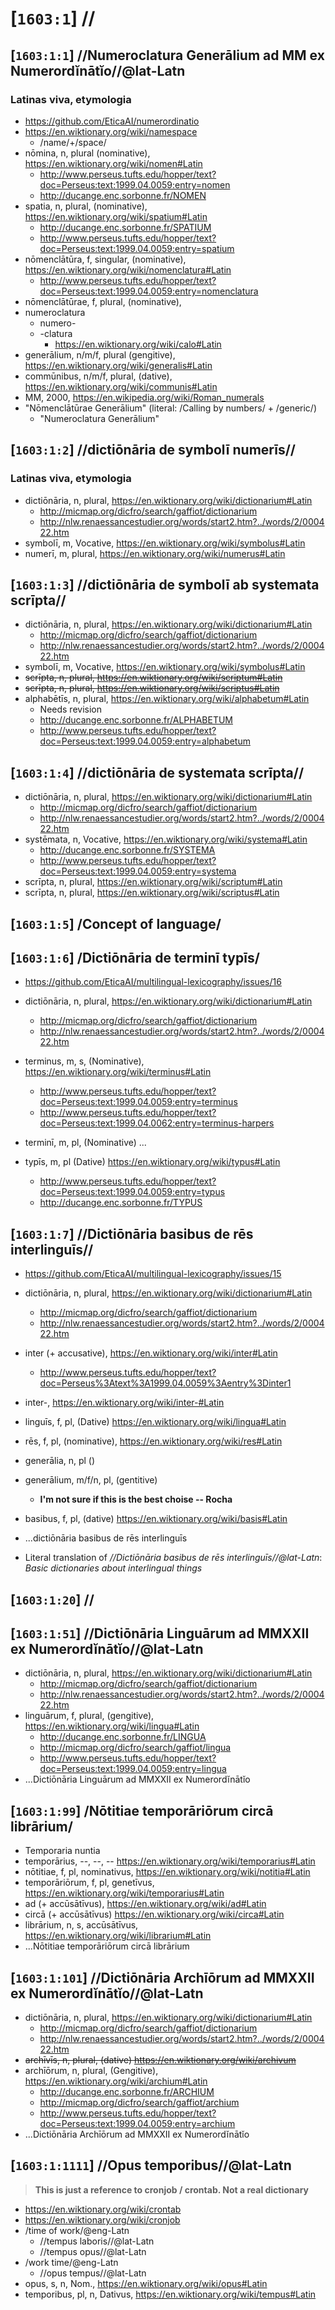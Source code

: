 # [`1603:1`] //
## [`1603:1:1`] //Numeroclatura Generālium ad MM ex Numerordĭnātĭo//@lat-Latn

### Latinas viva, etymologia
- https://github.com/EticaAI/numerordinatio
- https://en.wiktionary.org/wiki/namespace
  - /name/+/space/
- nōmina, n, plural (nominative), https://en.wiktionary.org/wiki/nomen#Latin
  - http://www.perseus.tufts.edu/hopper/text?doc=Perseus:text:1999.04.0059:entry=nomen
  - http://ducange.enc.sorbonne.fr/NOMEN
- spatia, n, plural, (nominative), https://en.wiktionary.org/wiki/spatium#Latin
  - http://ducange.enc.sorbonne.fr/SPATIUM
  - http://www.perseus.tufts.edu/hopper/text?doc=Perseus:text:1999.04.0059:entry=spatium
- nōmenclātūra, f, singular, (nominative), https://en.wiktionary.org/wiki/nomenclatura#Latin
  - http://www.perseus.tufts.edu/hopper/text?doc=Perseus:text:1999.04.0059:entry=nomenclatura
- nōmenclātūrae, f, plural, (nominative),
- numeroclatura
  - numero-
  - -clatura
    - https://en.wiktionary.org/wiki/calo#Latin
- generālium, n/m/f, plural (gengitive), https://en.wiktionary.org/wiki/generalis#Latin
- commūnibus, n/m/f, plural, (dative), https://en.wiktionary.org/wiki/communis#Latin
- MM, 2000, https://en.wikipedia.org/wiki/Roman_numerals
- "Nōmenclātūrae Generālium" (literal: /Calling by numbers/ + /generic/)
  - "Numeroclatura Generālium"


<!--
- https://en.wiktionary.org/wiki/worksheet#English
  - https://en.wiktionary.org/wiki/work#English
    - https://en.wiktionary.org/wiki/opus
  - https://en.wiktionary.org/wiki/sheet#English
    - https://en.wiktionary.org/wiki/papyrus#Latin
  - //opus papȳrō//
-->

## [`1603:1:2`] //dictiōnāria de symbolī numerīs//

### Latinas viva, etymologia

- dictiōnāria, n, plural, https://en.wiktionary.org/wiki/dictionarium#Latin
  - http://micmap.org/dicfro/search/gaffiot/dictionarium
  - http://nlw.renaessancestudier.org/words/start2.htm?../words/2/000422.htm
- symbolī, m, Vocative, https://en.wiktionary.org/wiki/symbolus#Latin
- numerī, m, plural, https://en.wiktionary.org/wiki/numerus#Latin

## [`1603:1:3`] //dictiōnāria de symbolī ab systemata scrīpta//

- dictiōnāria, n, plural, https://en.wiktionary.org/wiki/dictionarium#Latin
  - http://micmap.org/dicfro/search/gaffiot/dictionarium
  - http://nlw.renaessancestudier.org/words/start2.htm?../words/2/000422.htm
- symbolī, m, Vocative, https://en.wiktionary.org/wiki/symbolus#Latin
- <s>scrīpta, n, plural, https://en.wiktionary.org/wiki/scriptum#Latin</s>
- <s>scrīpta, n, plural, https://en.wiktionary.org/wiki/scriptus#Latin</s>
- alphabētīs, n, plural, https://en.wiktionary.org/wiki/alphabetum#Latin
  - Needs revision
  - http://ducange.enc.sorbonne.fr/ALPHABETUM
  - http://www.perseus.tufts.edu/hopper/text?doc=Perseus:text:1999.04.0059:entry=alphabetum

## [`1603:1:4`] //dictiōnāria de systemata scrīpta//

- dictiōnāria, n, plural, https://en.wiktionary.org/wiki/dictionarium#Latin
  - http://micmap.org/dicfro/search/gaffiot/dictionarium
  - http://nlw.renaessancestudier.org/words/start2.htm?../words/2/000422.htm
- systēmata, n, Vocative, https://en.wiktionary.org/wiki/systema#Latin
  - http://ducange.enc.sorbonne.fr/SYSTEMA
  - http://www.perseus.tufts.edu/hopper/text?doc=Perseus:text:1999.04.0059:entry=systema
- scrīpta, n, plural, https://en.wiktionary.org/wiki/scriptum#Latin
- scrīpta, n, plural, https://en.wiktionary.org/wiki/scriptus#Latin

## [`1603:1:5`] /Concept of language/

## [`1603:1:6`] /Dictiōnāria de terminī typīs/
- https://github.com/EticaAI/multilingual-lexicography/issues/16

- dictiōnāria, n, plural, https://en.wiktionary.org/wiki/dictionarium#Latin
  - http://micmap.org/dicfro/search/gaffiot/dictionarium
  - http://nlw.renaessancestudier.org/words/start2.htm?../words/2/000422.htm
- terminus, m, s, (Nominative), https://en.wiktionary.org/wiki/terminus#Latin
  - http://www.perseus.tufts.edu/hopper/text?doc=Perseus:text:1999.04.0059:entry=terminus
  - http://www.perseus.tufts.edu/hopper/text?doc=Perseus:text:1999.04.0062:entry=terminus-harpers
- terminī, m, pl, (Nominative) ...
- typīs, m, pl (Dative) https://en.wiktionary.org/wiki/typus#Latin
  - http://www.perseus.tufts.edu/hopper/text?doc=Perseus:text:1999.04.0059:entry=typus
  - http://ducange.enc.sorbonne.fr/TYPUS

## [`1603:1:7`] //Dictiōnāria basibus de rēs interlinguīs//
- https://github.com/EticaAI/multilingual-lexicography/issues/15

- dictiōnāria, n, plural, https://en.wiktionary.org/wiki/dictionarium#Latin
  - http://micmap.org/dicfro/search/gaffiot/dictionarium
  - http://nlw.renaessancestudier.org/words/start2.htm?../words/2/000422.htm
- inter (+ accusative), https://en.wiktionary.org/wiki/inter#Latin
  - http://www.perseus.tufts.edu/hopper/text?doc=Perseus%3Atext%3A1999.04.0059%3Aentry%3Dinter1
- inter-, https://en.wiktionary.org/wiki/inter-#Latin
- linguīs, f, pl, (Dative) https://en.wiktionary.org/wiki/lingua#Latin
- rēs, f, pl, (nominative), https://en.wiktionary.org/wiki/res#Latin
- generālia, n, pl ()
- generālium, m/f/n, pl, (gentitive)
  - **I'm not sure if this is the best choise -- Rocha**
- basibus, f, pl, (dative) https://en.wiktionary.org/wiki/basis#Latin
- ...dictiōnāria basibus de rēs interlinguīs

- Literal translation of _//Dictiōnāria basibus de rēs interlinguīs//@lat-Latn_: _Basic dictionaries about interlingual things_


## [`1603:1:20`] //
## [`1603:1:51`] //Dictiōnāria Linguārum ad MMXXII ex Numerordĭnātĭo//@lat-Latn
- dictiōnāria, n, plural, https://en.wiktionary.org/wiki/dictionarium#Latin
  - http://micmap.org/dicfro/search/gaffiot/dictionarium
  - http://nlw.renaessancestudier.org/words/start2.htm?../words/2/000422.htm
- linguārum, f, plural, (gengitive), https://en.wiktionary.org/wiki/lingua#Latin
  - http://ducange.enc.sorbonne.fr/LINGUA
  - http://micmap.org/dicfro/search/gaffiot/lingua
  - http://www.perseus.tufts.edu/hopper/text?doc=Perseus:text:1999.04.0059:entry=lingua
- ...Dictiōnāria Linguārum ad MMXXII ex Numerordĭnātĭo

## [`1603:1:99`] /Nōtitiae temporāriōrum circā librārium/
- Temporaria nuntia
- temporārius, --, --, -- https://en.wiktionary.org/wiki/temporarius#Latin
- nōtitiae, f, pl, nominativus, https://en.wiktionary.org/wiki/notitia#Latin
- temporāriōrum, f, pl, genetīvus, https://en.wiktionary.org/wiki/temporarius#Latin
- ad (+ accūsātīvus), https://en.wiktionary.org/wiki/ad#Latin
- circā (+ accūsātīvus) https://en.wiktionary.org/wiki/circa#Latin
- librārium, n, s, accūsātīvus, https://en.wiktionary.org/wiki/librarium#Latin
- ...Nōtitiae temporāriōrum circā librārium

<!--
- https://en.wikipedia.org/wiki/Notitia_Dignitatum
- https://en.wikipedia.org/wiki/Notitia_Galliarum
-->

## [`1603:1:101`] //Dictiōnāria Archīōrum ad MMXXII ex Numerordĭnātĭo//@lat-Latn
- dictiōnāria, n, plural, https://en.wiktionary.org/wiki/dictionarium#Latin
  - http://micmap.org/dicfro/search/gaffiot/dictionarium
  - http://nlw.renaessancestudier.org/words/start2.htm?../words/2/000422.htm
- <s>archīvīs, n, plural, (dative) https://en.wiktionary.org/wiki/archivum</s>
- archīōrum, n, plural, (Gengitive), https://en.wiktionary.org/wiki/archium#Latin
  - http://ducange.enc.sorbonne.fr/ARCHIUM
  - http://micmap.org/dicfro/search/gaffiot/archium
  - http://www.perseus.tufts.edu/hopper/text?doc=Perseus:text:1999.04.0059:entry=archium
- ...Dictiōnāria Archīōrum ad MMXXII ex Numerordĭnātĭo




## [`1603:1:1111`] //Opus temporibus//@lat-Latn
> **This is just a reference to cronjob / crontab. Not a real dictionary**

- https://en.wiktionary.org/wiki/crontab
- https://en.wiktionary.org/wiki/cronjob
- /time of work/@eng-Latn
  - //tempus laboris//@lat-Latn
  - //tempus opus//@lat-Latn
- /work time/@eng-Latn
  - //opus tempus//@lat-Latn
- opus, s, n, Nom., https://en.wiktionary.org/wiki/opus#Latin
- temporibus, pl, n, Dativus, https://en.wiktionary.org/wiki/tempus#Latin

<!--
- statūs, https://en.wiktionary.org/wiki/status#Latin
  - http://www.perseus.tufts.edu/hopper/resolveform?type=exact&lookup=status&lang=latin
  - http://ducange.enc.sorbonne.fr/STATUS
-->
